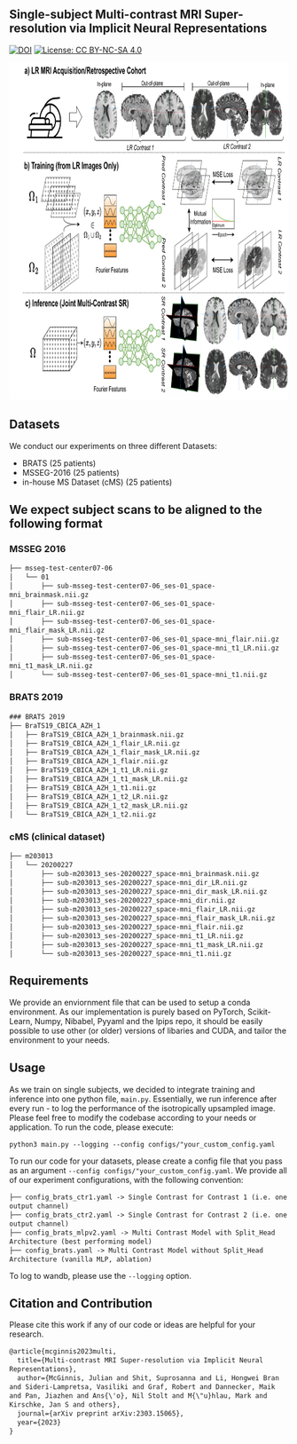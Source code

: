 ## Single-subject Multi-contrast MRI Super-resolution via Implicit Neural Representations

[![DOI](https://img.shields.io/badge/arXiv-https%3A%2F%2Fdoi.org%2F10.48550%2FarXiv.2303.15065-B31B1B)](https://doi.org/10.48550/arXiv.2303.15065) [![License: CC BY-NC-SA 4.0](https://img.shields.io/badge/License-CC%20BY--NC--SA%204.0-lightgrey.svg)](https://creativecommons.org/licenses/by-nc-sa/4.0/)

<img src="figures/overview_miccai.png" alt="Overview" width="858" height="608" title="Overview">


## Datasets
We conduct our experiments on three different Datasets:

- BRATS (25 patients)
- MSSEG-2016 (25 patients)
- in-house MS Dataset (cMS) (25 patients)


## We expect subject scans to be aligned to the following format
### MSSEG 2016
```
├── msseg-test-center07-06
│   └── 01
│       ├── sub-msseg-test-center07-06_ses-01_space-mni_brainmask.nii.gz
│       ├── sub-msseg-test-center07-06_ses-01_space-mni_flair_LR.nii.gz
│       ├── sub-msseg-test-center07-06_ses-01_space-mni_flair_mask_LR.nii.gz
│       ├── sub-msseg-test-center07-06_ses-01_space-mni_flair.nii.gz
│       ├── sub-msseg-test-center07-06_ses-01_space-mni_t1_LR.nii.gz
│       ├── sub-msseg-test-center07-06_ses-01_space-mni_t1_mask_LR.nii.gz
│       └── sub-msseg-test-center07-06_ses-01_space-mni_t1.nii.gz
```
### BRATS 2019
```
### BRATS 2019
├── BraTS19_CBICA_AZH_1
│   ├── BraTS19_CBICA_AZH_1_brainmask.nii.gz
│   ├── BraTS19_CBICA_AZH_1_flair_LR.nii.gz
│   ├── BraTS19_CBICA_AZH_1_flair_mask_LR.nii.gz
│   ├── BraTS19_CBICA_AZH_1_flair.nii.gz
│   ├── BraTS19_CBICA_AZH_1_t1_LR.nii.gz
│   ├── BraTS19_CBICA_AZH_1_t1_mask_LR.nii.gz
│   ├── BraTS19_CBICA_AZH_1_t1.nii.gz
│   ├── BraTS19_CBICA_AZH_1_t2_LR.nii.gz
│   ├── BraTS19_CBICA_AZH_1_t2_mask_LR.nii.gz
│   └── BraTS19_CBICA_AZH_1_t2.nii.gz
```

### cMS (clinical dataset)
```
├── m203013
│   └── 20200227
│       ├── sub-m203013_ses-20200227_space-mni_brainmask.nii.gz
│       ├── sub-m203013_ses-20200227_space-mni_dir_LR.nii.gz
│       ├── sub-m203013_ses-20200227_space-mni_dir_mask_LR.nii.gz
│       ├── sub-m203013_ses-20200227_space-mni_dir.nii.gz
│       ├── sub-m203013_ses-20200227_space-mni_flair_LR.nii.gz
│       ├── sub-m203013_ses-20200227_space-mni_flair_mask_LR.nii.gz
│       ├── sub-m203013_ses-20200227_space-mni_flair.nii.gz
│       ├── sub-m203013_ses-20200227_space-mni_t1_LR.nii.gz
│       ├── sub-m203013_ses-20200227_space-mni_t1_mask_LR.nii.gz
│       └── sub-m203013_ses-20200227_space-mni_t1.nii.gz
```

## Requirements

We provide an enviornment file that can be used to setup a conda environment. As our implementation is purely based on PyTorch, Scikit-Learn, Numpy, Nibabel, Pyyaml and the lpips repo, it should be easily possible to use other (or older) versions of libaries and CUDA, and tailor the environment to your needs.

## Usage

As we train on single subjects, we decided to integrate training and inference into one python file, `main.py`.
Essentially, we run inference after every run - to log the performance of the isotropically upsampled image.
Please feel free to modify the codebase according to your needs or application.
To run the code, please execute:

```
python3 main.py --logging --config configs/"your_custom_config.yaml
```

To run our code for your datasets, please create a config file that you pass as an argument `--config configs/"your_custom_config.yaml`.
We provide all of our experiment configurations, with the following convention:

```
├── config_brats_ctr1.yaml -> Single Contrast for Contrast 1 (i.e. one output channel)
├── config_brats_ctr2.yaml -> Single Contrast for Contrast 2 (i.e. one output channel)
├── config_brats_mlpv2.yaml -> Multi Contrast Model with Split_Head Architecture (best performing model)
├── config_brats.yaml -> Multi Contrast Model without Split_Head Architecture (vanilla MLP, ablation)
```

To log to wandb, please use the `--logging` option.

## Citation and Contribution

Please cite this work if any of our code or ideas are helpful for your research.

```
@article{mcginnis2023multi,
  title={Multi-contrast MRI Super-resolution via Implicit Neural Representations},
  author={McGinnis, Julian and Shit, Suprosanna and Li, Hongwei Bran and Sideri-Lampretsa, Vasiliki and Graf, Robert and Dannecker, Maik and Pan, Jiazhen and Ans{\'o}, Nil Stolt and M{\"u}hlau, Mark and Kirschke, Jan S and others},
  journal={arXiv preprint arXiv:2303.15065},
  year={2023}
}
```

